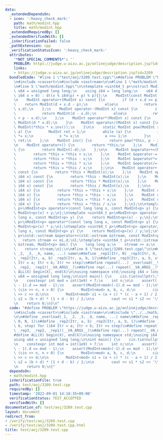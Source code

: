 ```yaml
---
data:
  _extendedDependsOn:
  - icon: ':heavy_check_mark:'
    path: math/modint.hpp
    title: math/modint.hpp
  _extendedRequiredBy: []
  _extendedVerifiedWith: []
  _isVerificationFailed: false
  _pathExtension: cpp
  _verificationStatusIcon: ':heavy_check_mark:'
  attributes:
    '*NOT_SPECIAL_COMMENTS*': ''
    PROBLEM: https://judge.u-aizu.ac.jp/onlinejudge/description.jsp?id=3209
    links:
    - https://judge.u-aizu.ac.jp/onlinejudge/description.jsp?id=3209
  bundledCode: "#line 1 \"test/aoj/3209.test.cpp\"\n#define PROBLEM \"https://judge.u-aizu.ac.jp/onlinejudge/description.jsp?id=3209\"\
    \n#include <cassert>\n#include <iostream>\n\n#line 1 \"math/modint.hpp\"\n\n\n\
    \n#line 5 \"math/modint.hpp\"\n\ntemplate <uint64_t p>\nstruct ModInt {\n    using\
    \ u64 = unsigned long long;\n    using i64 = long long;\n    u64 d;\n\n    ModInt(const\
    \ i64 x = 0) : d((x % i64(p) + p) % p){};\n    ModInt(const ModInt &) = default;\n\
    \n    ModInt operator+(ModInt x) const {\n        if (d + x.d >= p)\n        \
    \    return ModInt(d + x.d - p);\n        else\n            return ModInt(d +\
    \ x.d);\n    };\n    ModInt operator-(ModInt x) const {\n        if (d >= x.d)\n\
    \            return ModInt(d - x.d);\n        else\n            return ModInt(d\
    \ + p - x.d);\n    };\n    ModInt operator*(ModInt x) const {\n        return\
    \ ModInt(d * x.d);\n    }\n    ModInt operator/(ModInt x) const {\n        return\
    \ ModInt(*this * x.inv());\n    }\n\n    static ModInt pow(ModInt x, uint64_t\
    \ a) {\n        ModInt ret = 1;\n        while (a) {\n            if (a & 1) ret\
    \ *= x;\n            x *= x;\n            a >>= 1;\n        }\n        return\
    \ ret;\n    };\n    ModInt inv() {\n        return pow(*this, p - 2);\n    };\n\
    \n    ModInt operator+() {\n        return *this;\n    };\n    ModInt operator-()\
    \ {\n        return ModInt(-d);\n    };\n\n    ModInt &operator+=(ModInt x) {\n\
    \        return *this = *this + x;\n    };\n    ModInt &operator-=(ModInt x) {\n\
    \        return *this = *this - x;\n    };\n    ModInt &operator*=(ModInt x) {\n\
    \        return *this = *this * x;\n    };\n    ModInt &operator/=(ModInt x) {\n\
    \        return *this = *this / x;\n    };\n\n    ModInt operator+(const i64 x)\
    \ const {\n        return *this + ModInt(x);\n    };\n    ModInt operator-(const\
    \ i64 x) const {\n        return *this - ModInt(x);\n    };\n    ModInt operator*(const\
    \ i64 x) const {\n        return *this * ModInt(x);\n    };\n    ModInt operator/(const\
    \ i64 x) const {\n        return *this / ModInt(x);\n    };\n\n    ModInt operator+=(const\
    \ i64 x) {\n        return *this = *this + x;\n    };\n    ModInt operator-=(const\
    \ i64 x) {\n        return *this = *this - x;\n    };\n    ModInt operator*=(const\
    \ i64 x) {\n        return *this = *this * x;\n    };\n    ModInt operator/=(const\
    \ i64 x) {\n        return *this = *this / x;\n    };\n};\n\ntemplate <uint64_t\
    \ p>\nModInt<p> operator+(const long long x, const ModInt<p> y) {\n    return\
    \ ModInt<p>(x) + y;\n};\ntemplate <uint64_t p>\nModInt<p> operator-(const long\
    \ long x, const ModInt<p> y) {\n    return ModInt<p>(x) - y;\n};\ntemplate <uint64_t\
    \ p>\nModInt<p> operator*(const long long x, const ModInt<p> y) {\n    return\
    \ ModInt<p>(x) * y;\n};\ntemplate <uint64_t p>\nModInt<p> operator/(const long\
    \ long x, const ModInt<p> y) {\n    return ModInt<p>(x) / y;\n};\n\ntemplate <uint64_t\
    \ p>\nstd::ostream &operator<<(std::ostream &stream, const ModInt<p> mi) {\n \
    \   return stream << mi.d;\n};\ntemplate <uint64_t p>\nstd::istream &operator>>(std::istream\
    \ &stream, ModInt<p> &mi) {\n    long long a;\n    stream >> a;\n    mi = ModInt<p>(a);\n\
    \    return stream;\n};\n\n#line 6 \"test/aoj/3209.test.cpp\"\n\n#define _overload(_1,\
    \ _2, _3, _4, name, ...) name\n#define _rep1(Itr, N) _rep3(Itr, 0, N, 1)\n#define\
    \ _rep2(Itr, a, b) _rep3(Itr, a, b, 1)\n#define _rep3(Itr, a, b, step) for (i64\
    \ Itr = a; Itr < b; Itr += step)\n#define repeat(...) _overload(__VA_ARGS__, _rep3,\
    \ _rep2, _rep1)(__VA_ARGS__)\n#define rep(...) repeat(__VA_ARGS__)\n\n#define\
    \ ALL(X) begin(X), end(X)\n\nusing namespace std;\nusing i64 = long long;\nusing\
    \ u64 = unsigned long long;\n\nint main() {\n    cin.tie(nullptr);\n    ios::sync_with_stdio(false);\n\
    \n    constexpr int mod = int(1e9) + 7;\n    int n;\n\n    assert((ModInt<mod>(0)\
    \ - 1).d == mod - 1);\n    assert(ModInt<mod>(-1).d == mod - 1);\n\n    while\
    \ (cin >> n, n > 0) {\n        ModInt<mod> a, b, c, d;\n        cin >> a >> b\
    \ >> c >> d;\n\n        ModInt<mod> s1 = (a + c) * (c - a + 1) / 2;\n        ModInt<mod>\
    \ s2 = (b + d) * (1 + d - b) / 2;\n\n        cout << s1 * s2 << '\\n';\n    }\n\
    \n    return 0;\n}\n"
  code: "#define PROBLEM \"https://judge.u-aizu.ac.jp/onlinejudge/description.jsp?id=3209\"\
    \n#include <cassert>\n#include <iostream>\n\n#include \"../../math/modint.hpp\"\
    \n\n#define _overload(_1, _2, _3, _4, name, ...) name\n#define _rep1(Itr, N) _rep3(Itr,\
    \ 0, N, 1)\n#define _rep2(Itr, a, b) _rep3(Itr, a, b, 1)\n#define _rep3(Itr, a,\
    \ b, step) for (i64 Itr = a; Itr < b; Itr += step)\n#define repeat(...) _overload(__VA_ARGS__,\
    \ _rep3, _rep2, _rep1)(__VA_ARGS__)\n#define rep(...) repeat(__VA_ARGS__)\n\n\
    #define ALL(X) begin(X), end(X)\n\nusing namespace std;\nusing i64 = long long;\n\
    using u64 = unsigned long long;\n\nint main() {\n    cin.tie(nullptr);\n    ios::sync_with_stdio(false);\n\
    \n    constexpr int mod = int(1e9) + 7;\n    int n;\n\n    assert((ModInt<mod>(0)\
    \ - 1).d == mod - 1);\n    assert(ModInt<mod>(-1).d == mod - 1);\n\n    while\
    \ (cin >> n, n > 0) {\n        ModInt<mod> a, b, c, d;\n        cin >> a >> b\
    \ >> c >> d;\n\n        ModInt<mod> s1 = (a + c) * (c - a + 1) / 2;\n        ModInt<mod>\
    \ s2 = (b + d) * (1 + d - b) / 2;\n\n        cout << s1 * s2 << '\\n';\n    }\n\
    \n    return 0;\n}"
  dependsOn:
  - math/modint.hpp
  isVerificationFile: true
  path: test/aoj/3209.test.cpp
  requiredBy: []
  timestamp: '2022-09-01 14:18:35+09:00'
  verificationStatus: TEST_ACCEPTED
  verifiedWith: []
documentation_of: test/aoj/3209.test.cpp
layout: document
redirect_from:
- /verify/test/aoj/3209.test.cpp
- /verify/test/aoj/3209.test.cpp.html
title: test/aoj/3209.test.cpp
---
```

